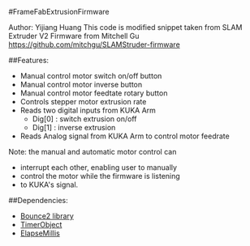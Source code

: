 #FrameFabExtrusionFirmware

 Author: Yijiang Huang
 This code is modified snippet taken from
 SLAM Extruder V2 Firmware from Mitchell Gu
 https://github.com/mitchgu/SLAMStruder-firmware

##Features:
- Manual control motor switch on/off button
- Manual control motor inverse		button
- Manual control motor feedtate		rotary button
- Controls stepper motor extrusion rate
- Reads two digital inputs from KUKA Arm
	- Dig[0] : switch extrusion on/off
	- Dig[1] : inverse extrusion
- Reads Analog signal from KUKA Arm to control motor feedrate

Note: the manual and automatic motor control can
 * interrupt each other, enabling user to manually 
 * control the motor while the firmware is listening 
 * to KUKA's signal.

##Dependencies:
- [Bounce2 library](https://github.com/thomasfredericks/Bounce2)
- [TimerObject](https://github.com/aron-bordin/ArduinoTimerObject)
- [ElapseMillis](https://github.com/pfeerick/elapsedMillis)